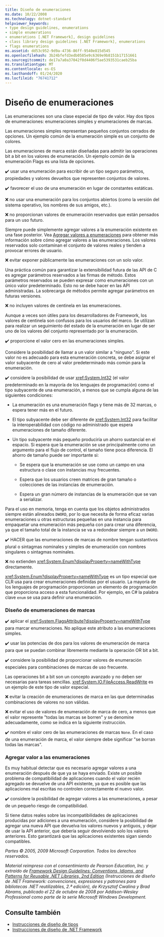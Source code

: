 ```yaml
---
title: Diseño de enumeraciones
ms.date: 10/22/2008
ms.technology: dotnet-standard
helpviewer_keywords:
- type design guidelines, enumerations
- simple enumerations
- enumerations [.NET Framework], design guidelines
- class library design guidelines [.NET Framework], enumerations
- flags enumerations
ms.assetid: dd53c952-9d9a-4736-86ff-9540e815d545
ms.openlocfilehash: 3b24bfefd3edb0585e9c6369e9b8151b17151661
ms.sourcegitcommit: de17a7a0a37042f0d4406f5ae5393531caeb25ba
ms.translationtype: MT
ms.contentlocale: es-ES
ms.lasthandoff: 01/24/2020
ms.locfileid: "76741712"
---
```

# <a name="enum-design"></a>Diseño de enumeraciones

Las enumeraciones son una clase especial de tipo de valor. Hay dos tipos de enumeraciones: enumeraciones simples y enumeraciones de marcas.

Las enumeraciones simples representan pequeños conjuntos cerrados de opciones. Un ejemplo común de la enumeración simple es un conjunto de colores.

Las enumeraciones de marca están diseñadas para admitir las operaciones bit a bit en los valores de enumeración. Un ejemplo común de la enumeración Flags es una lista de opciones.

✔️ usar una enumeración para escribir de un tipo seguro parámetros, propiedades y valores devueltos que representen conjuntos de valores.

✔️ favorecer el uso de una enumeración en lugar de constantes estáticas.

❌ no usar una enumeración para los conjuntos abiertos (como la versión del sistema operativo, los nombres de sus amigos, etc.).

❌ no proporcionan valores de enumeración reservados que están pensados para un uso futuro.

Siempre puede simplemente agregar valores a la enumeración existente en una fase posterior. Vea [Agregar valores a enumeraciones](#add_value) para obtener más información sobre cómo agregar valores a las enumeraciones. Los valores reservados solo contaminan el conjunto de valores reales y tienden a provocar errores de usuario.

❌ evitar exponer públicamente las enumeraciones con un solo valor.

Una práctica común para garantizar la extensibilidad futura de las API de C es agregar parámetros reservados a las firmas de método. Estos parámetros reservados se pueden expresar como enumeraciones con un único valor predeterminado. Esto no se debe hacer en las API administradas. La sobrecarga de métodos permite agregar parámetros en futuras versiones.

❌ no incluyen valores de centinela en las enumeraciones.

Aunque a veces son útiles para los desarrolladores de Framework, los valores de centinela son confusos para los usuarios del marco. Se utilizan para realizar un seguimiento del estado de la enumeración en lugar de ser uno de los valores del conjunto representado por la enumeración.

✔️ proporcione el valor cero en las enumeraciones simples.

Considere la posibilidad de llamar a un valor similar a "ninguno". Si este valor no es adecuado para esta enumeración concreta, se debe asignar el valor subyacente de cero al valor predeterminado más común para la enumeración.

✔️ considere la posibilidad de usar <xref:System.Int32> (el valor predeterminado en la mayoría de los lenguajes de programación) como el tipo subyacente de una enumeración, a menos que se cumpla alguna de las siguientes condiciones:

- La enumeración es una enumeración flags y tiene más de 32 marcas, o espera tener más en el futuro.

- El tipo subyacente debe ser diferente de <xref:System.Int32> para facilitar la interoperabilidad con código no administrado que espera enumeraciones de tamaño diferente.

- Un tipo subyacente más pequeño produciría un ahorro sustancial en el espacio. Si espera que la enumeración se use principalmente como un argumento para el flujo de control, el tamaño tiene poca diferencia. El ahorro de tamaño puede ser importante si:

  - Se espera que la enumeración se use como un campo en una estructura o clase con instancias muy frecuentes.

  - Espera que los usuarios creen matrices de gran tamaño o colecciones de las instancias de enumeración.

  - Espera un gran número de instancias de la enumeración que se van a serializar.

Para el uso en memoria, tenga en cuenta que los objetos administrados siempre están alineados `DWORD`, por lo que necesita de forma eficaz varias enumeraciones u otras estructuras pequeñas en una instancia para empaquetar una enumeración más pequeña con para crear una diferencia, ya que el tamaño total de la instancia se va a redondear siempre a un `DWORD`.

✔️ HACER que las enumeraciones de marcas de nombre tengan sustantivos plural o sintagmas nominales y simples de enumeración con nombres singulares o sintagmas nominales.

❌ no extienden <xref:System.Enum?displayProperty=nameWithType> directamente.

<xref:System.Enum?displayProperty=nameWithType> es un tipo especial que CLR usa para crear enumeraciones definidas por el usuario. La mayoría de los lenguajes de programación proporcionan un elemento de programación que proporciona acceso a esta funcionalidad. Por ejemplo, en C# la palabra clave `enum` se usa para definir una enumeración.

<a name="design"></a>

### <a name="designing-flag-enums"></a>Diseño de enumeraciones de marcas

✔️ aplicar el <xref:System.FlagsAttribute?displayProperty=nameWithType> para marcar enumeraciones. No aplique este atributo a las enumeraciones simples.

✔️ usar las potencias de dos para los valores de enumeración de marca para que se puedan combinar libremente mediante la operación OR bit a bit.

✔️ considere la posibilidad de proporcionar valores de enumeración especiales para combinaciones de marcas de uso frecuente.

Las operaciones bit a bit son un concepto avanzado y no deben ser necesarias para tareas sencillas. <xref:System.IO.FileAccess.ReadWrite> es un ejemplo de este tipo de valor especial.

❌ evitar la creación de enumeraciones de marca en las que determinadas combinaciones de valores no son válidas.

❌ evitar el uso de valores de enumeración de marca de cero, a menos que el valor represente "todas las marcas se borren" y se denomine adecuadamente, como se indica en la siguiente instrucción.

✔️ nombre el valor cero de las enumeraciones de marcas `None`. En el caso de una enumeración de marca, el valor siempre debe significar "se borran todas las marcas".

<a name="add_value"></a>

### <a name="adding-value-to-enums"></a>Agregar valor a las enumeraciones

Es muy habitual detectar que es necesario agregar valores a una enumeración después de que ya se haya enviado. Existe un posible problema de compatibilidad de aplicaciones cuando el valor recién agregado se devuelve de una API existente, ya que es posible que las aplicaciones mal escritas no controlen correctamente el nuevo valor.

✔️ considere la posibilidad de agregar valores a las enumeraciones, a pesar de un pequeño riesgo de compatibilidad.

Si tiene datos reales sobre las incompatibilidades de aplicaciones producidas por adiciones a una enumeración, considere la posibilidad de agregar una nueva API que devuelva los valores nuevos y antiguos, y dejar de usar la API anterior, que debería seguir devolviendo solo los valores anteriores. Esto garantizará que las aplicaciones existentes sigan siendo compatibles.

*Partes © 2005, 2009 Microsoft Corporation. Todos los derechos reservados.*

*Material reimpreso con el consentimiento de Pearson Education, Inc. y extraído de [Framework Design Guidelines: Conventions, Idioms, and Patterns for Reusable .NET Libraries, 2nd Edition](https://www.informit.com/store/framework-design-guidelines-conventions-idioms-and-9780321545619) (Instrucciones de diseño de .NET Framework: convenciones, expresiones y patrones para bibliotecas .NET reutilizables, 2.ª edición), de Krzysztof Cwalina y Brad Abrams, publicado el 22 de octubre de 2008 por Addison-Wesley Professional como parte de la serie Microsoft Windows Development.*

## <a name="see-also"></a>Consulte también

- [Instrucciones de diseño de tipos](../../../docs/standard/design-guidelines/type.md)
- [Instrucciones de diseño de .NET Framework](../../../docs/standard/design-guidelines/index.md)
